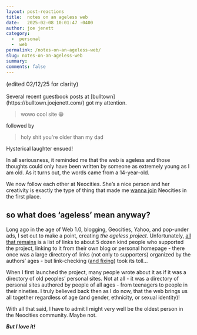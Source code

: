 ```yaml
---
layout: post-reactions
title:  notes on an ageless web
date:   2025-02-08 10:01:47 -0400
author: joe jenett
category:
  -  personal
  -  web
permalink: /notes-on-an-ageless-web/
slug: notes-on-an-ageless-web
summary: 
comments: false
---
```

<p style="font-size:.95rem;">
(edited 02/12/25 for clarity)
</p>Several recent guestbook posts at [bulltown](https://bulltown.joejenett.com/) got my attention.
<blockquote><p>wowo cool site 😁</p></blockquote>
followed by
<blockquote><p>holy shit you're older than my dad</p></blockquote>
Hysterical laughter ensued! 

In all seriousness, it reminded me that the web is ageless and those thoughts could only have been written by someone as extremely young as I am old. As it turns out, the words came from a 14-year-old. 

We now follow each other at Neocities. She’s a nice person and her creativity is exactly the type of thing that made me [wanna join](https://bulltown.neocities.org/) Neocities in the first place. 
## so what does ‘ageless’ mean anyway? 
Long ago in the age of Web 1.0, blogging, Geocities, Yahoo, and pop-under ads, I set out to make a point, creating <em>the ageless project</em>. Unfortunately, [all that remains](https://joejenett.com/ageless) is a list of links to about 5 dozen kind people who supported the project, linking to it from their own blog or personal homepage - there once was a large directory of links (not only to supporters) organized by the authors’ ages - but link-checking (<span style="text-decoration:underline;">and fixing</span>) took its toll... 

When I first launched the project, many people wrote about it as if it was a directory of old peoples’ personal sites. Not at all - it was a directory of personal sites authored by people of all ages - from teenagers to people in their nineties. I truly believed back then as I do now, that the web brings us all together regardless of age (and gender, ethnicity, or sexual identity)! 

With all that said, I have to admit I might very well be the oldest person in the Neocities community. Maybe not. 

<strong><em>But I love it!</em></strong> 





<a style="display:none;" href="https://brid.gy/publish/mastodon"><small>(cross-posted to mastodon)</small></a>